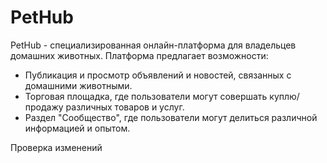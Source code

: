 # PetHub

PetHub - специализированная онлайн-платформа для владельцев домашних животных.
Платформа предлагает возможности:

- Публикация и просмотр объявлений и новостей, связанных с домашними животными.
- Торговая площадка, где пользователи могут совершать куплю/продажу различных товаров и услуг.
- Раздел "Сообщество", где пользователи могут делиться различной информацией и опытом.

Проверка изменений
